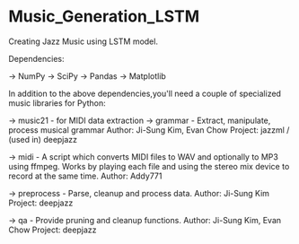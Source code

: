 # Music_Generation_LSTM

Creating Jazz Music using LSTM model.

Dependencies:

-> NumPy
-> SciPy
-> Pandas
-> Matplotlib

In addition to the above dependencies,you'll need a couple of specialized music libraries for Python:

-> music21 - for MIDI data extraction
-> grammar - Extract, manipulate, process musical grammar
             Author:     Ji-Sung Kim, Evan Chow
             Project:    jazzml / (used in) deepjazz

-> midi - A script which converts MIDI files to WAV and optionally to MP3 using ffmpeg. Works by playing each file and using the stereo mix device to record at the same time.
          Author: Addy771

-> preprocess - Parse, cleanup and process data.
                Author:     Ji-Sung Kim
                Project:    deepjazz

-> qa - Provide pruning and cleanup functions.
        Author:     Ji-Sung Kim, Evan Chow
        Project:    deepjazz






